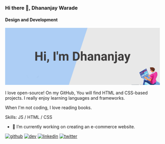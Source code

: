 ### Hi there 👋, Dhananjay Warade
#### Design and Development
![Design and Development](https://github.com/Dhananjaywarade/Dhananjaywarade/blob/main/githubprofile.png)

I love open-source! On my GitHub, You will find HTML and CSS-based projects.  I really enjoy learning languages and frameworks.

When I'm not coding, I love reading books.


Skills: JS / HTML / CSS

- 🔭 I’m currently working on creating an e-commerce website. 


[<img src='https://cdn.jsdelivr.net/npm/simple-icons@3.0.1/icons/github.svg' alt='github' height='40'>](https://github.com/Dhananjaywarade)  [<img src='https://cdn.jsdelivr.net/npm/simple-icons@3.0.1/icons/dev-dot-to.svg' alt='dev' height='40'>](https://dev.to/dhananjaywarade)  [<img src='https://cdn.jsdelivr.net/npm/simple-icons@3.0.1/icons/linkedin.svg' alt='linkedin' height='40'>](https://www.linkedin.com/in/dhananjay-warade/)  [<img src='https://cdn.jsdelivr.net/npm/simple-icons@3.0.1/icons/twitter.svg' alt='twitter' height='40'>](https://twitter.com/DhanajayWarade)  


